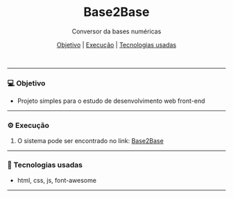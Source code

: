 <div style="text-align: center;">

# Base2Base

Conversor da bases numéricas

[Objetivo](#💻-objetivo) |
[Execução](#⚙️-execução) |
[Tecnologias usadas](#🚀-tecnologias-usadas)

</div>
<br>

---

### 💻 Objetivo

- Projeto simples para o estudo de desenvolvimento web front-end

---

### ⚙️ Execução

1. O sistema pode ser encontrado no link:
[Base2Base](https://jordergomes.github.io/Base2Base/)

---

### 🚀 Tecnologias usadas

- html, css, js, font-awesome
---